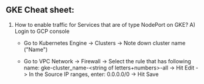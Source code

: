 GKE Cheat sheet:
----------------

1) How to enable traffic for Services that are of type NodePort on GKE?
A) Login to GCP console

   - Go to Kubernetes Engine -> Clusters -> Note down cluster name ("Name")
   
   -  Go to VPC Network -> Firewall -> Select the rule that has following name:
      gke-cluster_name-<string of letters+numbers>-all
   -> Hit Edit
   -> In the Source IP ranges, enter: 0.0.0.0/0
   -> Hit Save


